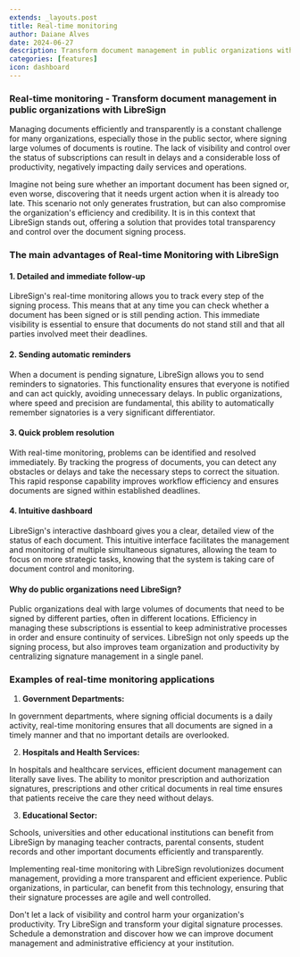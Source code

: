 ```yaml
---
extends: _layouts.post
title: Real-time monitoring
author: Daiane Alves
date: 2024-06-27
description: Transform document management in public organizations with LibreSign, monitoring signatures in real time, sending automatic reminders and optimizing your team's efficiency. Try our solution for transparent and productive administration.
categories: [features]
icon: dashboard
---
```


### Real-time monitoring - Transform document management in public organizations with LibreSign

Managing documents efficiently and transparently is a constant challenge for many organizations, especially those in the public sector, where signing large volumes of documents is routine. The lack of visibility and control over the status of subscriptions can result in delays and a considerable loss of productivity, negatively impacting daily services and operations.

Imagine not being sure whether an important document has been signed or, even worse, discovering that it needs urgent action when it is already too late. This scenario not only generates frustration, but can also compromise the organization's efficiency and credibility. It is in this context that LibreSign stands out, offering a solution that provides total transparency and control over the document signing process.

### The main advantages of Real-time Monitoring with LibreSign

#### 1. Detailed and immediate follow-up

LibreSign's real-time monitoring allows you to track every step of the signing process. This means that at any time you can check whether a document has been signed or is still pending action. This immediate visibility is essential to ensure that documents do not stand still and that all parties involved meet their deadlines.

#### 2. Sending automatic reminders

When a document is pending signature, LibreSign allows you to send reminders to signatories. This functionality ensures that everyone is notified and can act quickly, avoiding unnecessary delays. In public organizations, where speed and precision are fundamental, this ability to automatically remember signatories is a very significant differentiator.

#### 3. Quick problem resolution

With real-time monitoring, problems can be identified and resolved immediately. By tracking the progress of documents, you can detect any obstacles or delays and take the necessary steps to correct the situation. This rapid response capability improves workflow efficiency and ensures documents are signed within established deadlines.

#### 4. Intuitive dashboard

LibreSign's interactive dashboard gives you a clear, detailed view of the status of each document. This intuitive interface facilitates the management and monitoring of multiple simultaneous signatures, allowing the team to focus on more strategic tasks, knowing that the system is taking care of document control and monitoring.

#### Why do public organizations need LibreSign?

Public organizations deal with large volumes of documents that need to be signed by different parties, often in different locations. Efficiency in managing these subscriptions is essential to keep administrative processes in order and ensure continuity of services. LibreSign not only speeds up the signing process, but also improves team organization and productivity by centralizing signature management in a single panel.

### Examples of real-time monitoring applications

1. **Government Departments:**

In government departments, where signing official documents is a daily activity, real-time monitoring ensures that all documents are signed in a timely manner and that no important details are overlooked.

2. **Hospitals and Health Services:**

In hospitals and healthcare services, efficient document management can literally save lives. The ability to monitor prescription and authorization signatures, prescriptions and other critical documents in real time ensures that patients receive the care they need without delays.

3. **Educational Sector:**

Schools, universities and other educational institutions can benefit from LibreSign by managing teacher contracts, parental consents, student records and other important documents efficiently and transparently.

Implementing real-time monitoring with LibreSign revolutionizes document management, providing a more transparent and efficient experience. Public organizations, in particular, can benefit from this technology, ensuring that their signature processes are agile and well controlled.

Don't let a lack of visibility and control harm your organization's productivity. Try LibreSign and transform your digital signature processes. Schedule a demonstration and discover how we can improve document management and administrative efficiency at your institution.
